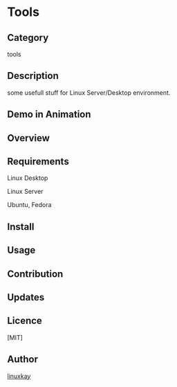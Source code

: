 # Tools 

## Category

tools

## Description

some usefull stuff for Linux Server/Desktop environment.

## Demo in Animation

## Overview

## Requirements

Linux Desktop

Linux Server

Ubuntu, Fedora

## Install

## Usage

## Contribution

## Updates

## Licence
[MIT]

## Author

[linuxkay](https://github.com/linuxkay)
